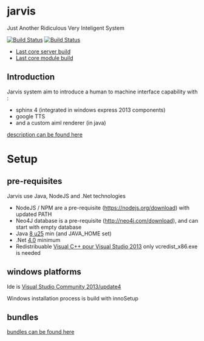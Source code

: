 jarvis
======

Just Another Ridiculous Very Inteligent System

[![Build Status](https://snap-ci.com/yroffin/jarvis/branch/master/build_image)](https://snap-ci.com/yroffin/jarvis/branch/master)
[![Build Status](https://travis-ci.org/yroffin/jarvis.svg?branch=master)](https://travis-ci.org/yroffin/jarvis)

* [Last core server build](https://snap-ci.com/buildartifacts/green/52740/defaultPipeline/96/install/1/jarvis-core/jarvis-core-server/target/jarvis-core-server-0.0.1-SNAPSHOT.jar?archived=true)
* [Last core module build](https://snap-ci.com/buildartifacts/green/52740/defaultPipeline/96/install/1/jarvis-core/jarvis-rest-module/target/jarvis-rest-module-0.0.1-SNAPSHOT.jar?archived=true)

Introduction
------------

Jarvis system aim to introduce a human to machine interface capability with :
- sphinx 4 (integrated in windows express 2013 components)
- google TTS
- and a custom aiml renderer (in java)

[description can be found here](https://www.googledrive.com/host/0B-1rUiMKBiO4RXQzNUNjS0JGWmM/documentation/cartography.html)

Setup
======

pre-requisites
--------------

Jarvis use Java, NodeJS and .Net technologies
- NodeJS / NPM are a pre-requisite (https://nodejs.org/download) with updated PATH
- Neo4J database is a pre-requisite (http://neo4j.com/download), and can start with empty database
- Java [8 u25](https://www.java.com/fr/download) min (and JAVA_HOME set)
- .Net [4.0](http://www.microsoft.com/fr-fr/download/details.aspx?id=17851) minimum
- Redistribuable [Visual C++ pour Visual Studio 2013](http://www.microsoft.com/fr-fr/download/details.aspx?id=40784) only vcredist_x86.exe is needed

windows platforms
-----------------

Ide is [Visual Studio Community 2013/update4](http://www.visualstudio.com/en-us/products/visual-studio-community-vs)

Windows installation process is build with innoSetup

bundles
-------

[bundles can be found here](https://6a1f1411b70ea966ae7d011616f2d38c2be1f67d-www.googledrive.com/host/0B-1rUiMKBiO4RXQzNUNjS0JGWmM/bundles)
